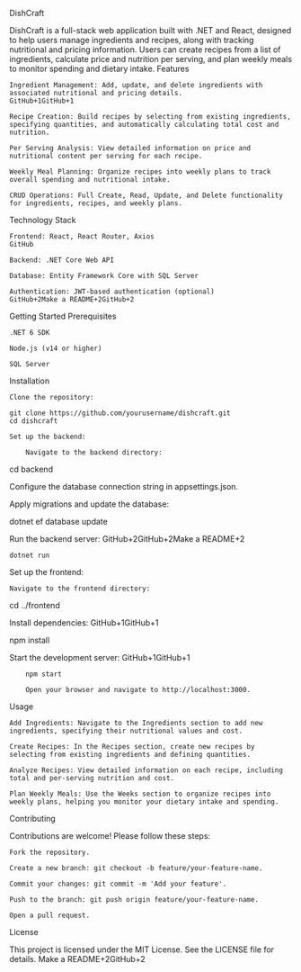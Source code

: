 DishCraft

DishCraft is a full-stack web application built with .NET and React, designed to help users manage ingredients and recipes, along with tracking nutritional and pricing information. Users can create recipes from a list of ingredients, calculate price and nutrition per serving, and plan weekly meals to monitor spending and dietary intake.
Features

    Ingredient Management: Add, update, and delete ingredients with associated nutritional and pricing details.​
    GitHub+1GitHub+1

    Recipe Creation: Build recipes by selecting from existing ingredients, specifying quantities, and automatically calculating total cost and nutrition.​

    Per Serving Analysis: View detailed information on price and nutritional content per serving for each recipe.​

    Weekly Meal Planning: Organize recipes into weekly plans to track overall spending and nutritional intake.​

    CRUD Operations: Full Create, Read, Update, and Delete functionality for ingredients, recipes, and weekly plans.​

Technology Stack

    Frontend: React, React Router, Axios​
    GitHub

    Backend: .NET Core Web API​

    Database: Entity Framework Core with SQL Server​

    Authentication: JWT-based authentication (optional)​
    GitHub+2Make a README+2GitHub+2

Getting Started
Prerequisites

    .NET 6 SDK​

    Node.js (v14 or higher)​

    SQL Server​

Installation

    Clone the repository:

    git clone https://github.com/yourusername/dishcraft.git
    cd dishcraft

    Set up the backend:

        Navigate to the backend directory:​

cd backend

Configure the database connection string in appsettings.json.​

Apply migrations and update the database:​

dotnet ef database update

Run the backend server:​
GitHub+2GitHub+2Make a README+2

    dotnet run

Set up the frontend:

    Navigate to the frontend directory:​

cd ../frontend

Install dependencies:​
GitHub+1GitHub+1

npm install

Start the development server:​
GitHub+1GitHub+1

        npm start

        Open your browser and navigate to http://localhost:3000.​

Usage

    Add Ingredients: Navigate to the Ingredients section to add new ingredients, specifying their nutritional values and cost.​

    Create Recipes: In the Recipes section, create new recipes by selecting from existing ingredients and defining quantities.​

    Analyze Recipes: View detailed information on each recipe, including total and per-serving nutrition and cost.​

    Plan Weekly Meals: Use the Weeks section to organize recipes into weekly plans, helping you monitor your dietary intake and spending.​

Contributing

Contributions are welcome! Please follow these steps:

    Fork the repository.​

    Create a new branch: git checkout -b feature/your-feature-name.​

    Commit your changes: git commit -m 'Add your feature'.​

    Push to the branch: git push origin feature/your-feature-name.​

    Open a pull request.​

License

This project is licensed under the MIT License. See the LICENSE file for details.​
Make a README+2GitHub+2
